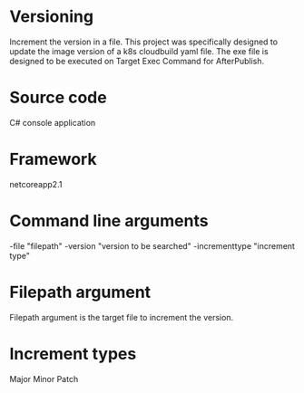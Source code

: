 # Versioning
Increment the version in a file. This project was specifically designed to update the image version of a k8s cloudbuild yaml file. The exe file is designed to be executed on Target Exec Command for AfterPublish.

# Source code
C# console application

# Framework
netcoreapp2.1

# Command line arguments
-file "filepath" -version "version to be searched" -incrementtype "increment type"

# Filepath argument
Filepath argument is the target file to increment the version.

# Increment types
Major
Minor
Patch
